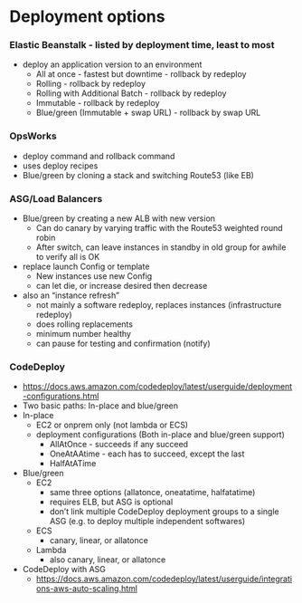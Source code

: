 # Deployment options

### Elastic Beanstalk - listed by deployment time, least to most
- deploy an application version to an environment 
  - All at once - fastest but downtime - rollback by redeploy
  - Rolling - rollback by redeploy
  - Rolling with Additional Batch - rollback by redeploy
  - Immutable - rollback by redeploy
  - Blue/green (Immutable + swap URL) - rollback by swap URL

### OpsWorks
- deploy command and rollback command
- uses deploy recipes
- Blue/green by cloning a stack and switching Route53 (like EB)

### ASG/Load Balancers
- Blue/green by creating a new ALB with new version
  - Can do canary by varying traffic with the Route53 weighted round robin
  - After switch, can leave instances in standby in old group for awhile to verify all is OK
- replace launch Config or template 
  - New instances use new Config
  - can let die, or increase desired then decrease
- also an “instance refresh”
  - not mainly a software redeploy, replaces instances (infrastructure redeploy)
  - does rolling replacements 
  - minimum number healthy
  - can pause for testing and confirmation (notify)

### CodeDeploy
- https://docs.aws.amazon.com/codedeploy/latest/userguide/deployment-configurations.html
- Two basic paths: In-place and blue/green
- In-place
  - EC2 or onprem only (not lambda or ECS)
  - deployment configurations (Both in-place and blue/green support)
    - AllAtOnce - succeeds if any succeed
    - OneAtAAtime - each has to succeed, except the last
    - HalfAtATime
- Blue/green
  - EC2
    - same three options (allatonce, oneatatime, halfatatime)
    - requires ELB, but ASG is optional
    - don’t link multiple CodeDeploy deployment groups to a single ASG (e.g. to deploy multiple independent softwares)
  - ECS
    - canary, linear, or allatonce
  - Lambda
    - also canary, linear, or allatonce
- CodeDeploy with ASG
  - https://docs.aws.amazon.com/codedeploy/latest/userguide/integrations-aws-auto-scaling.html


